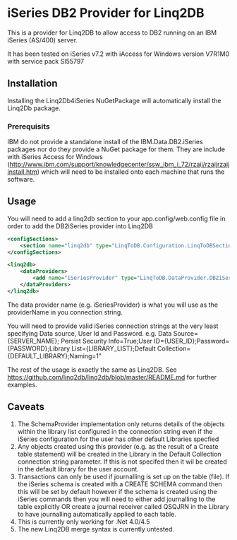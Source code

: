 # iSeries DB2 Provider for Linq2DB

This is a provider for Linq2DB to allow access to DB2 running on an IBM iSeries (AS/400) server.

It has been tested on iSeries v7.2 with iAccess for Windows version V7R1M0 with service pack SI55797

## Installation

Installing the Linq2Db4iSeries NuGetPackage will automatically install the Linq2Db package.

### Prerequisits

IBM do not provide a standalone install of the IBM.Data.DB2.iSeries packages nor do they provide a NuGet package for them.  They are include with iSeries Access for Windows (http://www.ibm.com/support/knowledgecenter/ssw_ibm_i_72/rzaij/rzaijrzaijinstall.htm) which will need to be installed onto each machine that runs the software.

## Usage

You will need to add a linq2db section to your app.config/web.config file in order to add the DB2iSeries provider into Linq2DB

```xml
<configSections>
	<section name="linq2db" type="LinqToDB.Configuration.LinqToDBSection, linq2db" requirePermission="false"/>
</configSections>

<linq2db>
	<dataProviders>
		<add name="iSeriesProvider" type="LinqToDB.DataProvider.DB2iSeries.DB2iSeriesFactory, LinqToDB.DataProvider.DB2iSeries" default="true"/>
	</dataProviders>
</linq2db>
```

The data provider name (e.g. iSeriesProvider) is what you will use as the providerName in you connection string.

You will need to provide valid iSeries connection strings at the very least specifying Data source, User Id and Password. e.g. Data Source={SERVER_NAME}; Persist Security Info=True;User ID={USER_ID};Password={PASSWORD};Library List={LIBRARY_LIST};Default Collection={DEFAULT_LIBRARY};Naming=1"

The rest of the usage is exactly the same as Linq2DB. See https://github.com/linq2db/linq2db/blob/master/README.md for further examples.

## Caveats

1. The SchemaProvider implementation only returns details of the objects within the library list configured in the connection string even if the iSeries configuration for the user has other default Libraries specfied
2. Any objects created using this provider (e.g. as the result of a Create table statement) will be created in the Library in the Default Collection connection string parameter.  If this is not specifed then it wil be created in the default library for the user account.
3. Transactions can only be used if journalling is set up on the table (file).  If the iSeries schema is created with a CREATE SCHEMA command then this will be set by default however if the schema is created using the iSeries commands then you will need to either add journalling to the table explicitly OR create a journal receiver called QSQJRN in the Library to have journalling automatically applied to each table.
4. This is currently only working for .Net 4.0/4.5
5. The new Linq2DB merge syntax is currently untested.

